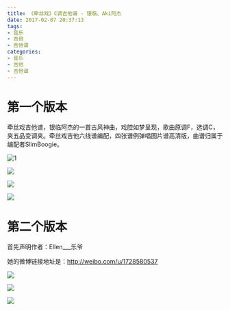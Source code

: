 ```yaml
---
title: 《牵丝戏》C调吉他谱 - 银临、Aki阿杰
date: 2017-02-07 20:37:13
tags:
- 音乐
- 吉他
- 吉他谱
categories:
- 音乐
- 吉他
- 吉他谱
---
```


# 第一个版本

牵丝戏吉他谱，银临阿杰的一首古风神曲，戏腔如梦呈现，歌曲原调F，选调C，夹五品变调夹。牵丝戏吉他六线谱编配，四张谱例弹唱图片谱高清版，曲谱归属于编配者SlimBoogie。

![1](http://www.jitajianpu.com/uploads/allimg/160808/21393534G-0.jpg)

<!--more-->

![](http://www.jitajianpu.com/uploads/allimg/160808/21393564K-1.jpg)

![](http://www.jitajianpu.com/uploads/allimg/160808/2139354L9-2.jpg)

![](http://www.jitajianpu.com/uploads/allimg/160808/2139354954-3.jpg)

# 第二个版本

首先声明作者：Ellen___乐爷

她的微博链接地址是：http://weibo.com/u/1728580537

![](http://oj9456ckj.bkt.clouddn.com/image/Guitar_Tablatures/%E3%80%8A%E7%89%B5%E4%B8%9D%E6%88%8F%E3%80%8B%E5%90%89%E4%BB%96%E8%B0%B11-Ellen___%E4%B9%90%E7%88%B7.jpg)

![](http://oj9456ckj.bkt.clouddn.com/image/Guitar_Tablatures/%E3%80%8A%E7%89%B5%E4%B8%9D%E6%88%8F%E3%80%8B%E5%90%89%E4%BB%96%E8%B0%B12-Ellen___%E4%B9%90%E7%88%B7.jpg)

![](http://oj9456ckj.bkt.clouddn.com/image/Guitar_Tablatures/%E3%80%8A%E7%89%B5%E4%B8%9D%E6%88%8F%E3%80%8B%E5%90%89%E4%BB%96%E8%B0%B13-Ellen___%E4%B9%90%E7%88%B7.jpg)